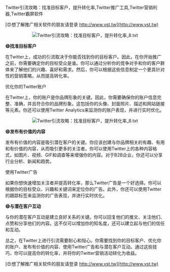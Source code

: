 Twitter引流攻略：找准目标客户，提升转化率,Twitter推广工具,Twitter营销利器,Twitter霸屏软件

[😍想了解推广相关软件的朋友请登录 http://www.vst.tw](http://www.vst.tw)

 <center><img src="https://vst.tw/MP4/tuiguang/png/5.png" alt="Twitter引流攻略：找准目标客户，提升转化率_8.txt"></center>

**😄找准目标客户**

在Twitter上，成功的引流取决于你能否找到你的目标客户。因此，在你开始推广之前，你需要确定你的目标受众是谁。你可以通过分析你的竞争对手和你的客户群体来了解他们的兴趣、喜好和需求。然后，你可以根据这些信息制定一个更具针对性的营销策略，从而提高转化率。

优化你的Twitter账户

在Twitter上，你的账户是你品牌形象的关键。因此，你需要确保你的账户信息完整、准确，并且符合你的品牌形象。这包括你的头像、封面照片、描述和网站链接等元素。你还可以使用Twitter Analytics来监测你的账户表现，并进行实时优化。

 <center><img src="https://vst.tw/MP4/tuiguang/png/0.png" alt="Twitter引流攻略：找准目标客户，提升转化率_8.txt"></center>

**😄发布有价值的内容**

发布有价值的内容是吸引潜在客户的关键。你应该创建与你品牌相关的有趣、有用和有价值的内容，从而吸引更多的关注者。你可以使用Twitter上的各种内容格式，如图片、视频、GIF和调查等来增强你的内容。对于B2B企业，你还可以分享行业分析、新闻和趋势。

使用Twitter广告

如果你想快速增加关注者并提高转化率，那么Twitter广告是一个好选择。你可以根据你的目标受众、兴趣和关键词来定位你的广告。此外，你还可以使用Twitter的跟踪标签来监测你的广告表现，并进行实时优化。

**😄与潜在客户互动**

与你的潜在客户互动是建立良好关系的关键。你可以回复他们的推文、关注他们、点赞和分享他们的内容。这不仅可以增加你的知名度，还可以建立起与他们的信任和互动。

总之，在Twitter上进行引流需要耐心和恒心。你需要找到你的目标客户、优化你的账户、发布有价值的内容、使用Twitter广告和与潜在客户互动。通过这些技巧，你可以提高你的转化率，并将你的Twitter营销活动转化为收益。

[😍想了解推广相关软件的朋友请登录 http://www.vst.tw](http://www.vst.tw)



